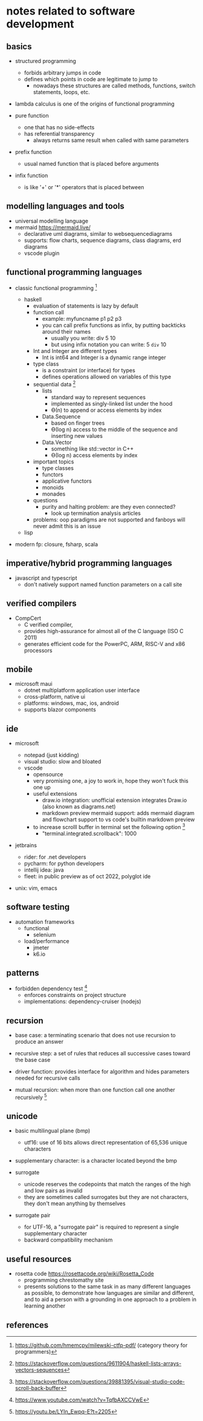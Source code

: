 # notes related to software development

## basics

- structured programming
  - forbids arbitrary jumps in code
  - defines which points in code are legitimate to jump to
    - nowadays these structures are called methods, functions, switch statements, loops, etc.

- lambda calculus is one of the origins of functional programming

- pure function
  - one that has no side-effects
  - has referential transparency
    - always returns same result when called with same parameters
- prefix function
  - usual named function that is placed before arguments
- infix function
  - is like '+' or '*' operators that is placed between 


## modelling languages and tools

- universal modelling language
- mermaid https://mermaid.live/
  - declarative uml diagrams, similar to websequencediagrams
  - supports: flow charts, sequence diagrams, class diagrams, erd diagrams
  - vscode plugin


## functional programming languages

- classic functional programming [^1]
  - haskell
    - evaluation of statements is lazy by default
    - function call
      - example: myfuncname p1 p2 p3
      - you can call prefix functions as infix, by putting backticks around their names
        - usually you write: div 5 10
        - but using infix notation you can write: 5 `div` 10
    - Int and Integer are different types
      - Int is int64 and Integer is a dynamic range integer
    - type class
      - is a constraint (or interface) for types
      - defines operations allowed on variables of this type
    - sequential data [^2]
      - lists
        - standard way to represent sequences
        - implemented as singly-linked list under the hood
        - ϴ(n) to append or access elements by index
      - Data.Sequence 
        - based on finger trees
        - ϴ(log n) access to the middle of the sequence and inserting new values
      - Data.Vector
        - something like std::vector in C++
        - ϴ(log n) access elements by index
    - important topics
      - type classes
      - functors
      - applicative functors
      - monoids
      - monades
    - questions
      - purity and halting problem: are they even connected?
        - look up termination analysis articles
    - problems: oop paradigms are not supported and fanboys will never admit this is an issue
  - lisp

- modern fp: closure, fsharp, scala


## imperative/hybrid programming languages

- javascript and typescript
  - don't natively support named function parameters on a call site


## verified compilers

- CompCert 
  - C verified compiler, 
  - provides high-assurance for almost all of the C language (ISO C 2011)
  - generates efficient code for the PowerPC, ARM, RISC-V and x86 processors


## mobile

- microsoft maui
  - dotnet multiplatform application user interface
  - cross-platform, native ui
  - platforms: windows, mac, ios, android
  - supports blazor components


## ide

- microsoft
  - notepad (just kidding)
  - visual studio: slow and bloated
  - vscode
    - opensource
    - very promising one, a joy to work in, hope they won't fuck this one up
    - useful extensions
      - draw.io integration: unofficial extension integrates Draw.io (also known as diagrams.net)
      - markdown preview mermaid support: adds mermaid diagram and flowchart support to vs code's builtin markdown preview
    - to increase scrolll buffer in terminal set the following option [^5]
      - "terminal.integrated.scrollback": 1000 

- jetbrains
  - rider: for .net developers
  - pycharm: for python developers
  - intellij idea: java
  - fleet: in public preview as of oct 2022, polyglot ide

- unix: vim, emacs


## software testing

- automation frameworks
  - functional
    - selenium
  - load/performance
    - jmeter
    - k6.io


## patterns

- forbidden dependency test [^3]
  - enforces constraints on project structure
  - implementations: dependency-cruiser (nodejs)


## recursion

- base case: a terminating scenario that does not use recursion to produce an answer
- recursive step: a set of rules that reduces all successive cases toward the base case

- driver function: provides interface for algorithm and hides parameters needed for recursive calls
- mutual recursion: when more than one function call one another recursively [^4]


## unicode

- basic multilingual plane (bmp)
  - utf16: use of 16 bits allows direct representation of 65,536 unique characters

- supplementary character: is a character located beyond the bmp

- surrogate
  - unicode reserves the codepoints that match the ranges of the high and low pairs as invalid
  - they are sometimes called surrogates but they are not characters, they don't mean anything by themselves

- surrogate pair
  - for UTF-16, a "surrogate pair" is required to represent a single supplementary character
  - backward compatibility mechanism


## useful resources

- rosetta code https://rosettacode.org/wiki/Rosetta_Code
  - programming chrestomathy site
  - presents solutions to the same task in as many different languages as possible, to demonstrate how languages are similar and different, and to aid a person with a grounding in one approach to a problem in learning another


## references

[^1]: https://github.com/hmemcpy/milewski-ctfp-pdf/ (category theory for programmers)
[^2]: https://stackoverflow.com/questions/9611904/haskell-lists-arrays-vectors-sequences
[^3]: https://www.youtube.com/watch?v=TqfbAXCCVwE
[^4]: https://youtu.be/LYIn_Ewpq-E?t=2205
[^5]: https://stackoverflow.com/questions/39881395/visual-studio-code-scroll-back-buffer